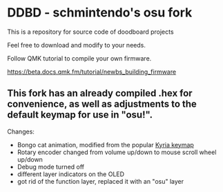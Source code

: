 # DDBD - schmintendo's osu fork

This is a repository for source code of doodboard projects

Feel free to download and modify to your needs. 

Follow QMK tutorial to compile your own firmware. 

https://beta.docs.qmk.fm/tutorial/newbs_building_firmware 


## This fork has an already compiled .hex for convenience, as well as adjustments to the default keymap for use in "osu!".

Changes:
* Bongo cat animation, modified from the popular [Kyria keymap](https://github.com/qmk/qmk_firmware/blob/master/keyboards/kyria/keymaps/j-inc/keymap.c)
* Rotary encoder changed from volume up/down to mouse scroll wheel up/down
* Debug mode turned off
* different layer indicators on the OLED
* got rid of the function layer, replaced it with an "osu" layer

